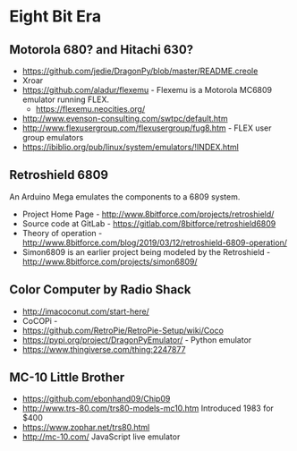 # Eight Bit Era

## Motorola 680? and Hitachi 630?
+ https://github.com/jedie/DragonPy/blob/master/README.creole
+ Xroar
+ https://github.com/aladur/flexemu - Flexemu is a Motorola MC6809 emulator running FLEX.
   + https://flexemu.neocities.org/
+ http://www.evenson-consulting.com/swtpc/default.htm
+ http://www.flexusergroup.com/flexusergroup/fug8.htm - FLEX user group emulators
+ https://ibiblio.org/pub/linux/system/emulators/!INDEX.html

## Retroshield 6809
An Arduino Mega emulates the components to a 6809 system.
+ Project Home Page - http://www.8bitforce.com/projects/retroshield/
+ Source code at GitLab - https://gitlab.com/8bitforce/retroshield6809
+ Theory of operation - http://www.8bitforce.com/blog/2019/03/12/retroshield-6809-operation/
+ Simon6809 is an earlier project being modeled by the Retroshield - http://www.8bitforce.com/projects/simon6809/

## Color Computer by Radio Shack
+ http://imacoconut.com/start-here/
+ CoCOPi - 
+ https://github.com/RetroPie/RetroPie-Setup/wiki/Coco
+ https://pypi.org/project/DragonPyEmulator/ - Python emulator
+ https://www.thingiverse.com/thing:2247877

## MC-10 Little Brother
+ https://github.com/ebonhand09/Chip09
+ http://www.trs-80.com/trs80-models-mc10.htm  Introduced 1983 for $400
+ https://www.zophar.net/trs80.html
+ http://mc-10.com/  JavaScript live emulator
